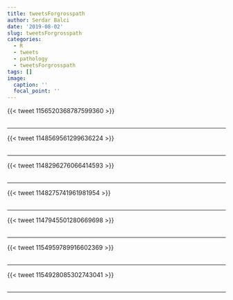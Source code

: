 ```yaml
---
title: tweetsForgrosspath
author: Serdar Balci
date: '2019-08-02'
slug: tweetsForgrosspath
categories:
  - R
  - tweets
  - pathology
  - tweetsForgrosspath
tags: []
image:
  caption: ''
  focal_point: ''
---
```



{{< tweet 1156520368787599360 >}}
<br>
<br>
<hr>
{{< tweet 1148569561299636224 >}}
<br>
<br>
<hr>
{{< tweet 1148296276066414593 >}}
<br>
<br>
<hr>
{{< tweet 1148275741961981954 >}}
<br>
<br>
<hr>
{{< tweet 1147945501280669698 >}}
<br>
<br>
<hr>
{{< tweet 1154959789916602369 >}}
<br>
<br>
<hr>
{{< tweet 1154928085302743041 >}}
<br>
<br>
<hr>

